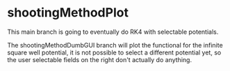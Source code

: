 # shootingMethodPlot

This main branch is going to eventually do RK4 with selectable potentials.

The shootingMethodDumbGUI branch will plot the functional for the infinite square well potential, it is not possible to select a different potential yet, so the user selectable fields on the right don't actually do anything.
